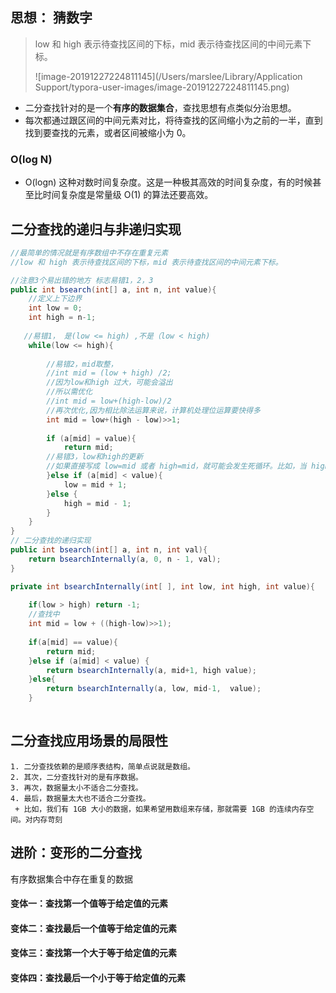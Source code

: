 ## 思想： 猜数字

> low 和 high 表示待查找区间的下标，mid 表示待查找区间的中间元素下标。
>
> ![image-20191227224811145](/Users/marslee/Library/Application Support/typora-user-images/image-20191227224811145.png)

+ 二分查找针对的是一个**有序的数据集合**，查找思想有点类似分治思想。
+ 每次都通过跟区间的中间元素对比，将待查找的区间缩小为之前的一半，直到找到要查找的元素，或者区间被缩小为 0。

### O(log N)

+ O(logn) 这种对数时间复杂度。这是一种极其高效的时间复杂度，有的时候甚至比时间复杂度是常量级 O(1) 的算法还要高效。

## 二分查找的递归与非递归实现

```java
//最简单的情况就是有序数组中不存在重复元素
//low 和 high 表示待查找区间的下标，mid 表示待查找区间的中间元素下标。

//注意3个易出错的地方 标志易错1，2，3
public int bsearch(int[] a, int n, int value){
    //定义上下边界
    int low = 0;
    int high = n-1;
    
   //易错1， 是(low <= high) ,不是（low < high)
    while(low <= high){
        
        //易错2，mid取整，
        //int mid = (low + high) /2;
        //因为low和high 过大，可能会溢出
        //所以需优化
        //int mid = low+(high-low)/2
        //再次优化,因为相比除法运算来说，计算机处理位运算要快得多
        int mid = low+(high - low)>>1;
        
        if (a[mid] = value){
            return mid;
        //易错3，low和high的更新
        //如果直接写成 low=mid 或者 high=mid，就可能会发生死循环。比如，当 high=3，low=3 时，如果 a[3] 不等于 value，就会导致一直循环不退出。
        }else if (a[mid] < value){
            low = mid + 1;
        }else {
            high = mid - 1;
        }
    }
}
// 二分查找的递归实现
public int bsearch(int[] a, int n, int val){
    return bsearchInternally(a, 0, n - 1, val);
}

private int bsearchInternally(int[ ], int low, int high, int value){
    
    if(low > high) return -1;
    //查找中
    int mid = low + ((high-low)>>1);
    
    if(a[mid] == value){
        return mid;
    }else if (a[mid] < value) {
        return bsearchInternally(a, mid+1, high value);
    }else{
        return bsearchInternally(a, low, mid-1,  value);
    }
  
```



## 二分查找应用场景的局限性

	1. 二分查找依赖的是顺序表结构，简单点说就是数组。
 	2. 其次，二分查找针对的是有序数据。
 	3. 再次，数据量太小不适合二分查找。
 	4. 最后，数据量太大也不适合二分查找。
     + 比如，我们有 1GB 大小的数据，如果希望用数组来存储，那就需要 1GB 的连续内存空间。对内存苛刻

## 进阶：变形的二分查找

有序数据集合中存在重复的数据

#### 变体一：查找第一个值等于给定值的元素

#### 变体二：查找最后一个值等于给定值的元素

#### 变体三：查找第一个大于等于给定值的元素

#### 变体四：查找最后一个小于等于给定值的元素